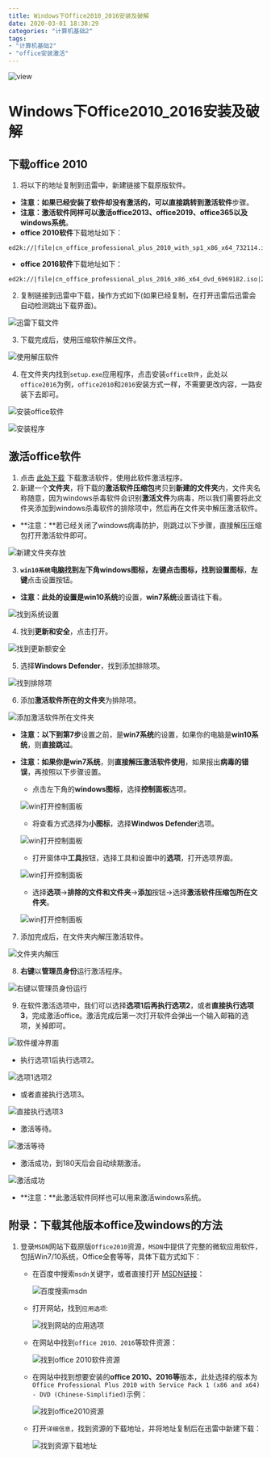 ```yaml
---
title: Windows下Office2010_2016安装及破解
date: 2020-03-01 18:38:29
categories: "计算机基础2"
tags:
- "计算机基础2"
- "office安装激活"
---
```


![view](Windows下Office2010_2016安装及破解/view.jpg)

<!--more-->
# Windows下Office2010_2016安装及破解

## 下载office 2010

1. 将以下的地址复制到迅雷中，新建链接下载原版软件。

- **注意：**如果已经安装了软件却没有激活的，可以直接跳转到**激活软件**步骤。
- **注意：**激活软件同样可以激活**office2013、office2019、office365以及windows系统**。
- **office 2010软件**下载地址如下：

```ed2k
ed2k://|file|cn_office_professional_plus_2010_with_sp1_x86_x64_732114.iso|2939512832|7A118C7E70D022C54D27E6C3B9C72C36|/
```

- **office 2016软件**下载地址如下：

```ed2k
ed2k://|file|cn_office_professional_plus_2016_x86_x64_dvd_6969182.iso|2588266496|27EEA4FE4BB13CD0ECCDFC24167F9E01|/
```

2. 复制链接到迅雷中下载，操作方式如下(如果已经复制，在打开迅雷后迅雷会自动检测跳出下载界面)。

![迅雷下载文件](Windows下Office2010_2016安装及破解/迅雷下载文件.png)

3. 下载完成后，使用压缩软件解压文件。

![使用解压软件](Windows下Office2010_2016安装及破解/压缩软件解压下载的文件.png)

4. 在文件夹内找到`setup.exe`应用程序，点击安装`office软件`，此处以`office2016`为例，`office2010`和`2016`安装方式一样，不需要更改内容，一路安装下去即可。

![安装office软件](Windows下Office2010_2016安装及破解/找到安装文件开始安装.png)

![安装程序](Windows下Office2010_2016安装及破解/office2016安装1.png)

## 激活office软件

1. 点击 [此处下载](/download/KMS激活.zip)  下载激活软件，使用此软件激活程序。
2. 新建一个**文件夹**，将下载的**激活软件压缩包**拷贝到**新建的文件夹**内，文件夹名称随意，因为windows杀毒软件会识别**激活文件**为病毒，所以我们需要将此文件夹添加到windows杀毒软件的排除项中，然后再在文件夹中解压激活软件。

- **注意：**若已经关闭了windows病毒防护，则跳过以下步骤，直接解压压缩包打开激活软件即可。

![新建文件夹存放](Windows下Office2010_2016安装及破解/新建文件夹放入压缩包.png)

3. **`win10系统`**电脑找到左下角windows图标，**左键**点击图标，找到**设置图标**，**左键**点击设置按钮。

- **注意：**此处的设置是**win10系统**的设置，**win7系统**设置请往下看。

![找到系统设置](Windows下Office2010_2016安装及破解/windows图标设置选项.png)



4. 找到**更新和安全**，点击打开。

![找到更新额安全](Windows下Office2010_2016安装及破解/选择更新和安全.png)

5. 选择**Windows Defender**，找到添加排除项。

![找到排除项](Windows下Office2010_2016安装及破解/windowsdefender添加排除项.png)

6. 添加**激活软件所在的文件夹**为排除项。

![添加激活软件所在文件夹](Windows下Office2010_2016安装及破解/添加排除文件夹.png)

- **注意：**以下到**第7步**设置之前，是**win7系统**的设置，如果你的电脑是**win10系统**，则**直接跳过**。

- **注意：**如果你是**win7系统**，则**直接解压激活软件使用**，如果报出**病毒的错误**，再按照以下步骤设置。

  - 点击左下角的**windows图标**，选择**控制面板**选项。

  ![win打开控制面板](Windows下Office2010_2016安装及破解/win7添加排除项.png)

  - 将查看方式选择为**小图标**，选择**Windwos Defender**选项。

  ![win打开控制面板](D:\HexoBlog\HexoBlog\source\_posts\Windows下Office2010_2016安装及破解\win7添加排除项2.png)

  - 打开窗体中**工具**按钮，选择工具和设置中的**选项**，打开选项界面。

  ![win打开控制面板](Windows下Office2010_2016安装及破解/win7添加排除项3.png)

  - 选择**选项**->**排除的文件和文件夹**->**添加**按钮->选择**激活软件压缩包所在文件夹**。

  ![win打开控制面板](Windows下Office2010_2016安装及破解/win7添加排除项4.png)

7. 添加完成后，在文件夹内解压激活软件。

![文件夹内解压](Windows下Office2010_2016安装及破解\解压激活软件.png)

8. **右键**以**管理员身份**运行激活程序。

![右键以管理员身份运行](Windows下Office2010_2016安装及破解/右键以管理员身份运行.png)

9. 在软件激活选项中，我们可以选择**选项1后再执行选项2**，或者**直接执行选项3**，完成激活office。激活完成后第一次打开软件会弹出一个输入邮箱的选项，关掉即可。

![软件缓冲界面](Windows下Office2010_2016安装及破解/激活软件启动.png)

- 执行选项1后执行选项2。

![选项1选项2](Windows下Office2010_2016安装及破解/执行第一步第二步.png)

- 或者直接执行选项3。

![直接执行选项3](Windows下Office2010_2016安装及破解/直接执行第三步.png)

- 激活等待。

![激活等待](Windows下Office2010_2016安装及破解/激活进度条.png)

- 激活成功，到180天后会自动续期激活。

![激活成功](Windows下Office2010_2016安装及破解/激活成功.png)

- **注意：**此激活软件同样也可以用来激活windows系统。

## 附录：下载其他版本office及windows的方法

1. 登录`MSDN`网站下载原版`Office2010`资源，`MSDN`中提供了完整的微软应用软件，包括Win7/10系统，Office全套等等，具体下载方式如下：

   - 在百度中搜索`msdn`关键字，或者直接打开 [MSDN链接](https://msdn.itellyou.cn/)：

     ![百度搜索msdn](Windows下Office2010_2016安装及破解/百度搜索2010.png)

   - 打开网站，找到`应用选项`:

     ![找到网站的应用选项](Windows下Office2010_2016安装及破解/找到应用程序选项.png)

   - 在网站中找到`office 2010、2016`等软件资源：

     ![找到office 2010软件资源](Windows下Office2010_2016安装及破解/找到office2010-2016.png)

   - 在网站中找到想要安装的**office 2010、2016等**版本，此处选择的版本为`Office Professional Plus 2010 with Service Pack 1 (x86 and x64) - DVD (Chinese-Simplified)`示例：

     ![找到office2010资源](Windows下Office2010_2016安装及破解/找到office2010资源.png)

   - 打开`详细信息`，找到资源的下载地址，并将地址复制后在迅雷中新建下载：

     ![找到资源下载地址](Windows下Office2010_2016安装及破解/复制链接粘贴到迅雷.png)

     


